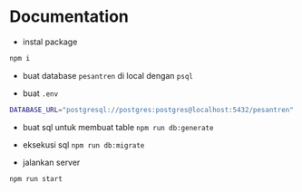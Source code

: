 # Documentation

- instal package

```bash
npm i
```

- buat database `pesantren` di local dengan `psql`

- buat `.env`
  
```bash
DATABASE_URL="postgresql://postgres:postgres@localhost:5432/pesantren"
```

- buat sql untuk membuat table `npm run db:generate`

- eksekusi sql `npm run db:migrate`
  
- jalankan server

```bash
npm run start
```
